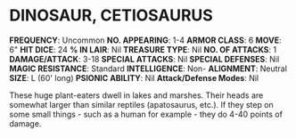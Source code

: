 # DINOSAUR, CETIOSAURUS

**FREQUENCY**: Uncommon
**NO. APPEARING**: 1-4
**ARMOR CLASS**: 6
**MOVE**: 6"
**HIT DICE**: 24
**% IN LAIR**: Nil
**TREASURE TYPE**: Nil
**NO. OF ATTACKS**: 1
**DAMAGE/ATTACK**: 3-18
**SPECIAL ATTACKS**: Nil
**SPECIAL DEFENSES**: Nil
**MAGIC RESISTANCE**: Standard
**INTELLIGENCE**: Non-
**ALIGNMENT**: Neutral
**SIZE**: L (60' long)
**PSIONIC ABILITY**: Nil
**Attack/Defense Modes**: Nil

These huge plant-eaters dwell in lakes and marshes. Their heads are somewhat larger than similar reptiles (apatosaurus, etc.). If they step on some small things - such as a human for example - they do 4-40 points of damage.
